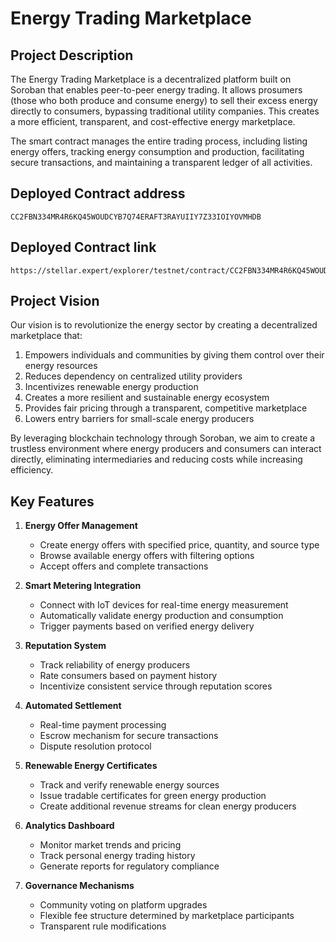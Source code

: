 # Energy Trading Marketplace

## Project Description

The Energy Trading Marketplace is a decentralized platform built on Soroban that enables peer-to-peer energy trading. It allows prosumers (those who both produce and consume energy) to sell their excess energy directly to consumers, bypassing traditional utility companies. This creates a more efficient, transparent, and cost-effective energy marketplace.

The smart contract manages the entire trading process, including listing energy offers, tracking energy consumption and production, facilitating secure transactions, and maintaining a transparent ledger of all activities.

## Deployed Contract address
```text 
CC2FBN334MR4R6KQ45WOUDCYB7Q74ERAFT3RAYUIIY7Z33IOIYOVMHDB
 ```

## Deployed Contract link
```text 
https://stellar.expert/explorer/testnet/contract/CC2FBN334MR4R6KQ45WOUDCYB7Q74ERAFT3RAYUIIY7Z33IOIYOVMHDB
 ```


## Project Vision

Our vision is to revolutionize the energy sector by creating a decentralized marketplace that:

1. Empowers individuals and communities by giving them control over their energy resources
2. Reduces dependency on centralized utility providers
3. Incentivizes renewable energy production
4. Creates a more resilient and sustainable energy ecosystem
5. Provides fair pricing through a transparent, competitive marketplace
6. Lowers entry barriers for small-scale energy producers

By leveraging blockchain technology through Soroban, we aim to create a trustless environment where energy producers and consumers can interact directly, eliminating intermediaries and reducing costs while increasing efficiency.

## Key Features

1. **Energy Offer Management**
   - Create energy offers with specified price, quantity, and source type
   - Browse available energy offers with filtering options
   - Accept offers and complete transactions

2. **Smart Metering Integration**
   - Connect with IoT devices for real-time energy measurement
   - Automatically validate energy production and consumption
   - Trigger payments based on verified energy delivery

3. **Reputation System**
   - Track reliability of energy producers
   - Rate consumers based on payment history
   - Incentivize consistent service through reputation scores

4. **Automated Settlement**
   - Real-time payment processing
   - Escrow mechanism for secure transactions
   - Dispute resolution protocol

5. **Renewable Energy Certificates**
   - Track and verify renewable energy sources
   - Issue tradable certificates for green energy production
   - Create additional revenue streams for clean energy producers

6. **Analytics Dashboard**
   - Monitor market trends and pricing
   - Track personal energy trading history
   - Generate reports for regulatory compliance

7. **Governance Mechanisms**
   - Community voting on platform upgrades
   - Flexible fee structure determined by marketplace participants
   - Transparent rule modifications